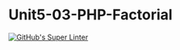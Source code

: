 # Unit5-03-PHP-Factorial
[![GitHub's Super Linter](https://github.com/ICS20-Programming-SantiagoH/Unit5-03-PHP-Factorial/workflows/GitHub's%20Super%20Linter/badge.svg)](https://github.com/ICS20-Programming-SantiagoH/Unit5-03-PHP-Factorial/actions)